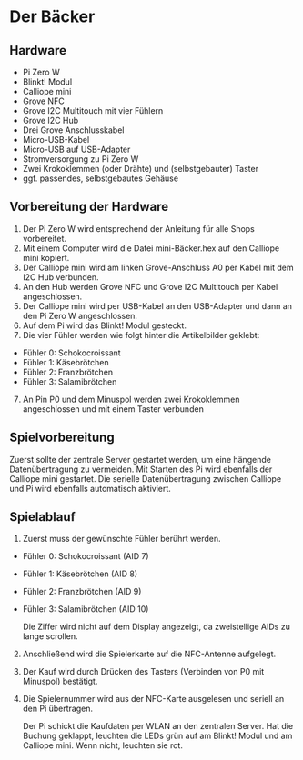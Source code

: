 ﻿# Der Bäcker
## Hardware

* Pi Zero W
* Blinkt! Modul
* Calliope mini
* Grove NFC
* Grove I2C Multitouch mit vier Fühlern
* Grove I2C Hub
* Drei Grove Anschlusskabel
* Micro-USB-Kabel
* Micro-USB auf USB-Adapter
* Stromversorgung zu Pi Zero W
* Zwei Krokoklemmen (oder Drähte) und (selbstgebauter) Taster
* ggf. passendes, selbstgebautes Gehäuse

## Vorbereitung der Hardware
1. Der Pi Zero W wird entsprechend der Anleitung für alle Shops vorbereitet.
2. Mit einem Computer wird die Datei mini-Bäcker.hex auf den Calliope mini kopiert.
2. Der Calliope mini wird am linken Grove-Anschluss A0 per Kabel mit dem I2C Hub verbunden.
3. An den Hub werden Grove NFC und Grove I2C Multitouch per Kabel angeschlossen.
4. Der Calliope mini wird per USB-Kabel an den USB-Adapter und dann an den Pi Zero W angeschlossen.
5. Auf dem Pi wird das Blinkt! Modul gesteckt.
6. Die vier Fühler werden wie folgt hinter die Artikelbilder geklebt:
* Fühler 0: Schokocroissant
* Fühler 1: Käsebrötchen
* Fühler 2: Franzbrötchen
* Fühler 3: Salamibrötchen
7. An Pin P0 und dem Minuspol werden zwei Krokoklemmen angeschlossen und mit einem Taster verbunden

## Spielvorbereitung
Zuerst sollte der zentrale Server gestartet werden, um eine hängende Datenübertragung zu vermeiden.
Mit Starten des Pi wird ebenfalls der Calliope mini gestartet.
Die serielle Datenübertragung zwischen Calliope und Pi wird ebenfalls automatisch aktiviert.

## Spielablauf
1. Zuerst muss der gewünschte Fühler berührt werden.
* Fühler 0: Schokocroissant (AID 7)
* Fühler 1: Käsebrötchen (AID 8)
* Fühler 2: Franzbrötchen (AID 9)
* Fühler 3: Salamibrötchen (AID 10)

  Die Ziffer wird nicht auf dem Display angezeigt, da zweistellige AIDs zu lange scrollen.
2. Anschließend wird die Spielerkarte auf die NFC-Antenne aufgelegt.
3. Der Kauf wird durch Drücken des Tasters (Verbinden von P0 mit Minuspol) bestätigt.
4. Die Spielernummer wird aus der NFC-Karte ausgelesen und seriell an den Pi übertragen.
  
   Der Pi schickt die Kaufdaten per WLAN an den zentralen Server. Hat die Buchung geklappt, leuchten die LEDs grün auf am Blinkt! Modul und am Calliope mini. Wenn nicht, leuchten sie rot.
